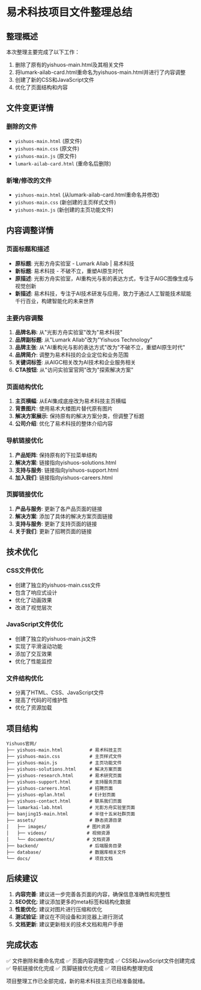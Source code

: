 # 易术科技项目文件整理总结

## 整理概述

本次整理主要完成了以下工作：
1. 删除了原有的yishuos-main.html及其相关文件
2. 将lumark-ailab-card.html重命名为yishuos-main.html并进行了内容调整
3. 创建了新的CSS和JavaScript文件
4. 优化了页面结构和内容

## 文件变更详情

### 删除的文件
- `yishuos-main.html` (原文件)
- `yishuos-main.css` (原文件)
- `yishuos-main.js` (原文件)
- `lumark-ailab-card.html` (重命名后删除)

### 新增/修改的文件
- `yishuos-main.html` (从lumark-ailab-card.html重命名并修改)
- `yishuos-main.css` (新创建的主页样式文件)
- `yishuos-main.js` (新创建的主页功能文件)

## 内容调整详情

### 页面标题和描述
- **原标题**: 光影方舟实验室 - Lumark AIlab | 易术科技
- **新标题**: 易术科技 - 不破不立，重塑AI原生时代
- **原描述**: 光影方舟实验室，AI重构光与影的表达方式，专注于AIGC图像生成与视觉创新
- **新描述**: 易术科技，专注于AI技术研发与应用，致力于通过人工智能技术赋能千行百业，构建智能化的未来世界

### 主要内容调整
1. **品牌名称**: 从"光影方舟实验室"改为"易术科技"
2. **品牌副标题**: 从"Lumark AIlab"改为"Yishuos Technology"
3. **品牌主张**: 从"AI重构光与影的表达方式"改为"不破不立，重塑AI原生时代"
4. **品牌简介**: 调整为易术科技的企业定位和业务范围
5. **关键词标签**: 从AIGC相关改为AI技术和企业服务相关
6. **CTA按钮**: 从"访问实验室官网"改为"探索解决方案"

### 页面结构优化
1. **主页横幅**: 从EAI集成底座改为易术科技主页横幅
2. **背景图片**: 使用易术大楼图片替代原有图片
3. **解决方案展示**: 保持原有的解决方案分类，但调整了标题
4. **公司介绍**: 优化了易术科技的整体介绍内容

### 导航链接优化
1. **产品矩阵**: 保持原有的下拉菜单结构
2. **解决方案**: 链接指向yishuos-solutions.html
3. **支持与服务**: 链接指向yishuos-support.html
4. **加入我们**: 链接指向yishuos-careers.html

### 页脚链接优化
1. **产品与服务**: 更新了各产品页面的链接
2. **解决方案**: 添加了具体的解决方案页面链接
3. **支持与服务**: 更新了支持页面的链接
4. **关于我们**: 更新了招聘页面的链接

## 技术优化

### CSS文件优化
- 创建了独立的yishuos-main.css文件
- 包含了响应式设计
- 优化了动画效果
- 改进了视觉层次

### JavaScript文件优化
- 创建了独立的yishuos-main.js文件
- 实现了平滑滚动功能
- 添加了交互效果
- 优化了性能监控

### 文件结构优化
- 分离了HTML、CSS、JavaScript文件
- 提高了代码的可维护性
- 优化了资源加载

## 项目结构

```
Yishuos官网/
├── yishuos-main.html          # 易术科技主页
├── yishuos-main.css           # 主页样式文件
├── yishuos-main.js            # 主页功能文件
├── yishuos-solutions.html     # 解决方案页面
├── yishuos-research.html      # 易术研究页面
├── yishuos-support.html       # 支持服务页面
├── yishuos-careers.html       # 招聘页面
├── yishuos-eplan.html         # E计划页面
├── yishuos-contact.html       # 联系我们页面
├── lumarkai-lab.html          # 光影方舟实验室页面
├── banjing15-main.html        # 半径十五米社群页面
├── assets/                    # 静态资源目录
│   ├── images/               # 图片资源
│   ├── videos/               # 视频资源
│   └── documents/            # 文档资源
├── backend/                   # 后端服务目录
├── database/                  # 数据库相关文件
└── docs/                      # 项目文档
```

## 后续建议

1. **内容完善**: 建议进一步完善各页面的内容，确保信息准确性和完整性
2. **SEO优化**: 建议添加更多的meta标签和结构化数据
3. **性能优化**: 建议对图片进行压缩和优化
4. **测试验证**: 建议在不同设备和浏览器上进行测试
5. **文档更新**: 建议更新相关的技术文档和用户手册

## 完成状态

✅ 文件删除和重命名完成
✅ 页面内容调整完成
✅ CSS和JavaScript文件创建完成
✅ 导航链接优化完成
✅ 页脚链接优化完成
✅ 项目结构整理完成

项目整理工作已全部完成，新的易术科技主页已经准备就绪。 
